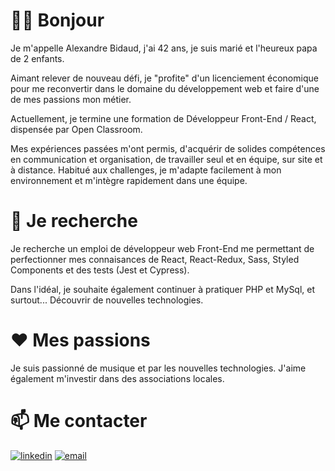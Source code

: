 # 🙋‍♂️ Bonjour 

Je m'appelle Alexandre Bidaud, j'ai 42 ans, je suis marié et l'heureux papa de 2 enfants. 

Aimant relever de nouveau défi, je "profite" d'un licenciement économique pour me reconvertir dans le domaine du développement web 
et faire d'une de mes passions mon métier.

Actuellement, je termine une formation de Développeur Front-End / React, dispensée par Open Classroom.

Mes expériences passées m'ont permis, d'acquérir de solides compétences en communication et organisation, de travailler seul et en 
équipe, sur site et à distance. Habitué aux challenges, je m'adapte facilement à mon environnement et m'intègre rapidement dans une équipe.


# 🔭 Je recherche 

Je recherche un emploi de développeur web Front-End me permettant de perfectionner mes connaisances de React, React-Redux, Sass, Styled Components et 
des tests (Jest et Cypress). 

Dans l'idéal, je souhaite également continuer à pratiquer PHP et MySql, et surtout... Découvrir de nouvelles technologies.


# ❤️ Mes passions

Je suis passionné de musique et par les nouvelles technologies. J'aime également m'investir dans des associations locales.


# 📫 Me contacter 

[![linkedin](https://img.shields.io/badge/linkedin--lightgrey?style=social&logo=linkedin)](https://www.linkedin.com/in/alexandre-bidaud-93014775/)
[![email](https://img.shields.io/badge/email--lightgrey?style=social&logo=gmail)](mailto:alexbidaud85@gmail.com)
